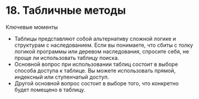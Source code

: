 

# 18. Табличные методы

Ключевые моменты

* Таблицы представляют собой альтернативу сложной логике и структурам с наследованием. Если вы понимаете, что сбиты с
  толку логикой программы или деревом наследования, спросите себя, не проще ли использовать таблицу поиска.
* Основной вопрос при использовании таблиц состоит в выборе способа доступа к таблице. Вы можете использовать прямой,
  индексный или ступенчатый доступ.
* Другой основной вопрос состоит в выборе того, что конкретно будет помещено в таблицу.
